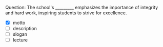Question: The school's _________ emphasizes the importance of integrity and hard work, inspiring students to strive for excellence.  
- [x] motto  
- [ ] description  
- [ ] slogan  
- [ ] lecture  
